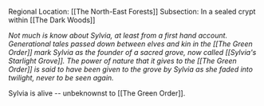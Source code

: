 Regional Location: [[The North-East Forests]]
Subsection: In a sealed crypt within [[The Dark Woods]]

*Not much is know about Sylvia, at least from a first hand account. Generational tales passed down between elves and kin in the [[The Green Order]] mark Sylvia as the founder of a sacred grove, now called [[Sylvia's Starlight Grove]]. The power of nature that it gives to the [[The Green Order]] is said to have been given to the grove by Sylvia as she faded into twilight, never to be seen again.*

Sylvia is alive -- unbeknownst to [[The Green Order]].